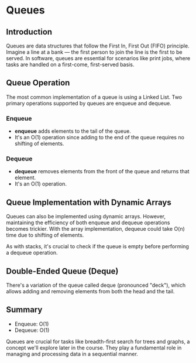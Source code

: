 # Queues

## Introduction

Queues are data structures that follow the First In, First Out (FIFO) principle. Imagine a line at a bank — the first person to join the line is the first to be served. In software, queues are essential for scenarios like print jobs, where tasks are handled on a first-come, first-served basis.

## Queue Operation

The most common implementation of a queue is using a Linked List. Two primary operations supported by queues are enqueue and dequeue.

### Enqueue

- **enqueue** adds elements to the tail of the queue.
- It's an O(1) operation since adding to the end of the queue requires no shifting of elements.

### Dequeue

- **dequeue** removes elements from the front of the queue and returns that element.
- It's an O(1) operation.

## Queue Implementation with Dynamic Arrays

Queues can also be implemented using dynamic arrays. However, maintaining the efficiency of both enqueue and dequeue operations becomes trickier. With the array implementation, dequeue could take O(n) time due to shifting of elements.

As with stacks, it's crucial to check if the queue is empty before performing a dequeue operation.

## Double-Ended Queue (Deque)

There's a variation of the queue called deque (pronounced "deck"), which allows adding and removing elements from both the head and the tail.

## Summary

- Enqueue: O(1)
- Dequeue: O(1)

Queues are crucial for tasks like breadth-first search for trees and graphs, a concept we'll explore later in the course. They play a fundamental role in managing and processing data in a sequential manner.
